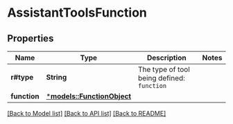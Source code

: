 # AssistantToolsFunction

## Properties
Name | Type | Description | Notes
------------ | ------------- | ------------- | -------------
**r#type** | **String** | The type of tool being defined: `function` | 
**function** | [***models::FunctionObject**](FunctionObject.md) |  | 

[[Back to Model list]](../README.md#documentation-for-models) [[Back to API list]](../README.md#documentation-for-api-endpoints) [[Back to README]](../README.md)


